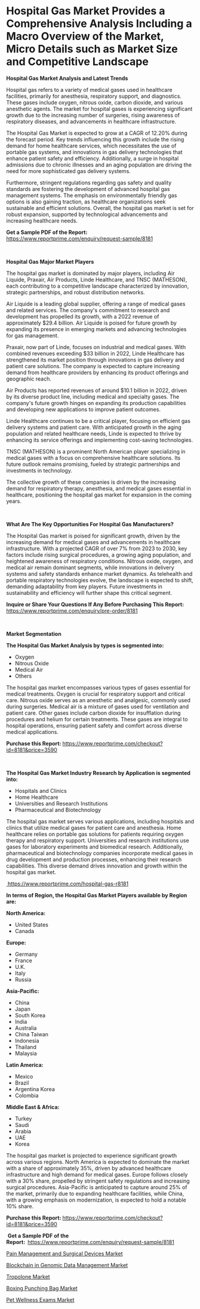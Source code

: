 <p><h1>Hospital Gas Market Provides a Comprehensive Analysis Including a Macro Overview of the Market, Micro Details such as Market Size and Competitive Landscape</h1></p><p><strong>Hospital Gas Market Analysis and Latest Trends</strong></p>
<p><p>Hospital gas refers to a variety of medical gases used in healthcare facilities, primarily for anesthesia, respiratory support, and diagnostics. These gases include oxygen, nitrous oxide, carbon dioxide, and various anesthetic agents. The market for hospital gases is experiencing significant growth due to the increasing number of surgeries, rising awareness of respiratory diseases, and advancements in healthcare infrastructure.</p><p>The Hospital Gas Market is expected to grow at a CAGR of 12.20% during the forecast period. Key trends influencing this growth include the rising demand for home healthcare services, which necessitates the use of portable gas systems, and innovations in gas delivery technologies that enhance patient safety and efficiency. Additionally, a surge in hospital admissions due to chronic illnesses and an aging population are driving the need for more sophisticated gas delivery systems.</p><p>Furthermore, stringent regulations regarding gas safety and quality standards are fostering the development of advanced hospital gas management systems. The emphasis on environmentally friendly gas options is also gaining traction, as healthcare organizations seek sustainable and efficient solutions. Overall, the hospital gas market is set for robust expansion, supported by technological advancements and increasing healthcare needs.</p></p>
<p><strong>Get a Sample PDF of the Report:&nbsp;</strong> <a href="https://www.reportprime.com/enquiry/request-sample/8181?utm_campaign=1841&utm_medium=2&utm_source=Github&utm_content=ia&utm_term=26112024&utm_id=hospital-gas">https://www.reportprime.com/enquiry/request-sample/8181</a></p>
<p>&nbsp;</p>
<p><strong>Hospital Gas Major Market Players</strong></p>
<p><p>The hospital gas market is dominated by major players, including Air Liquide, Praxair, Air Products, Linde Healthcare, and TNSC (MATHESON), each contributing to a competitive landscape characterized by innovation, strategic partnerships, and robust distribution networks.</p><p>Air Liquide is a leading global supplier, offering a range of medical gases and related services. The company's commitment to research and development has propelled its growth, with a 2022 revenue of approximately $29.4 billion. Air Liquide is poised for future growth by expanding its presence in emerging markets and advancing technologies for gas management.</p><p>Praxair, now part of Linde, focuses on industrial and medical gases. With combined revenues exceeding $33 billion in 2022, Linde Healthcare has strengthened its market position through innovations in gas delivery and patient care solutions. The company is expected to capture increasing demand from healthcare providers by enhancing its product offerings and geographic reach.</p><p>Air Products has reported revenues of around $10.1 billion in 2022, driven by its diverse product line, including medical and specialty gases. The company's future growth hinges on expanding its production capabilities and developing new applications to improve patient outcomes.</p><p>Linde Healthcare continues to be a critical player, focusing on efficient gas delivery systems and patient care. With anticipated growth in the aging population and related healthcare needs, Linde is expected to thrive by enhancing its service offerings and implementing cost-saving technologies.</p><p>TNSC (MATHESON) is a prominent North American player specializing in medical gases with a focus on comprehensive healthcare solutions. Its future outlook remains promising, fueled by strategic partnerships and investments in technology.</p><p>The collective growth of these companies is driven by the increasing demand for respiratory therapy, anesthesia, and medical gases essential in healthcare, positioning the hospital gas market for expansion in the coming years.</p></p>
<p>&nbsp;</p>
<p><strong>What Are The Key Opportunities For Hospital Gas Manufacturers?</strong></p>
<p><p>The Hospital Gas market is poised for significant growth, driven by the increasing demand for medical gases and advancements in healthcare infrastructure. With a projected CAGR of over 7% from 2023 to 2030, key factors include rising surgical procedures, a growing aging population, and heightened awareness of respiratory conditions. Nitrous oxide, oxygen, and medical air remain dominant segments, while innovations in delivery systems and safety standards enhance market dynamics. As telehealth and portable respiratory technologies evolve, the landscape is expected to shift, demanding adaptability from key players. Future investments in sustainability and efficiency will further shape this critical segment.</p></p>
<p><strong>Inquire or Share Your Questions If Any Before Purchasing This Report:</strong> <a href="https://www.reportprime.com/enquiry/pre-order/8181?utm_campaign=1841&utm_medium=2&utm_source=Github&utm_content=ia&utm_term=26112024&utm_id=hospital-gas">https://www.reportprime.com/enquiry/pre-order/8181</a></p>
<p>&nbsp;</p>
<p><strong>Market Segmentation</strong></p>
<p><strong>The Hospital Gas Market Analysis by types is segmented into:</strong></p>
<p><ul><li>Oxygen</li><li>Nitrous Oxide</li><li>Medical Air</li><li>Others</li></ul></p>
<p><p>The hospital gas market encompasses various types of gases essential for medical treatments. Oxygen is crucial for respiratory support and critical care. Nitrous oxide serves as an anesthetic and analgesic, commonly used during surgeries. Medical air is a mixture of gases used for ventilation and patient care. Other gases include carbon dioxide for insufflation during procedures and helium for certain treatments. These gases are integral to hospital operations, ensuring patient safety and comfort across diverse medical applications.</p></p>
<p><strong>Purchase this Report:&nbsp;</strong><a href="https://www.reportprime.com/checkout?id=8181&price=3590&utm_campaign=1841&utm_medium=2&utm_source=Github&utm_content=ia&utm_term=26112024&utm_id=hospital-gas">https://www.reportprime.com/checkout?id=8181&price=3590</a></p>
<p>&nbsp;</p>
<p><strong>The Hospital Gas Market Industry Research by Application is segmented into:</strong></p>
<p><ul><li>Hospitals and Clinics</li><li>Home Healthcare</li><li>Universities and Research Institutions</li><li>Pharmaceutical and Biotechnology</li></ul></p>
<p><p>The hospital gas market serves various applications, including hospitals and clinics that utilize medical gases for patient care and anesthesia. Home healthcare relies on portable gas solutions for patients requiring oxygen therapy and respiratory support. Universities and research institutions use gases for laboratory experiments and biomedical research. Additionally, pharmaceutical and biotechnology companies incorporate medical gases in drug development and production processes, enhancing their research capabilities. This diverse demand drives innovation and growth within the hospital gas market.</p></p>
<p><a href="https://www.reportprime.com/hospital-gas-r8181?utm_campaign=1841&utm_medium=2&utm_source=Github&utm_content=ia&utm_term=26112024&utm_id=hospital-gas">&nbsp;https://www.reportprime.com/hospital-gas-r8181</a></p>
<p><strong>In terms of Region, the Hospital Gas Market Players available by Region are:</strong></p>
<p>
    <p> <strong> North America: </strong>
        <ul>
            <li>United States</li>
            <li>Canada</li>
        </ul>
        </p> 
    <p> <strong> Europe: </strong>
        <ul>
            <li>Germany</li>
            <li>France</li>
            <li>U.K.</li>
            <li>Italy</li>
            <li>Russia</li>
        </ul>
        </p> 
    <p> <strong> Asia-Pacific: </strong>
        <ul>
            <li>China</li>
            <li>Japan</li>
            <li>South Korea</li>
            <li>India</li>
            <li>Australia</li>
            <li>China Taiwan</li>
            <li>Indonesia</li>
            <li>Thailand</li>
            <li>Malaysia</li>
        </ul>
        </p> 
    <p> <strong> Latin America: </strong>
        <ul>
            <li>Mexico</li>
            <li>Brazil</li>
            <li>Argentina Korea</li>
            <li>Colombia</li>
        </ul>
        </p> 
    <p> <strong> Middle East & Africa: </strong>
        <ul>
            <li>Turkey</li>
            <li>Saudi</li>
            <li>Arabia</li>
            <li>UAE</li>
            <li>Korea</li>
        </ul>
    </p>
    </p>
<p><p>The hospital gas market is projected to experience significant growth across various regions. North America is expected to dominate the market with a share of approximately 35%, driven by advanced healthcare infrastructure and high demand for medical gases. Europe follows closely with a 30% share, propelled by stringent safety regulations and increasing surgical procedures. Asia-Pacific is anticipated to capture around 25% of the market, primarily due to expanding healthcare facilities, while China, with a growing emphasis on modernization, is expected to hold a notable 10% share.</p></p>
<p><strong>Purchase this Report: </strong><a href="https://www.reportprime.com/checkout?id=8181&price=3590&utm_campaign=1841&utm_medium=2&utm_source=Github&utm_content=ia&utm_term=26112024&utm_id=hospital-gas">https://www.reportprime.com/checkout?id=8181&price=3590</a></p>
<p>&nbsp;<strong>Get a Sample PDF of the Report:&nbsp;&nbsp;</strong><a href="https://www.reportprime.com/enquiry/request-sample/8181?utm_campaign=1841&utm_medium=2&utm_source=Github&utm_content=ia&utm_term=26112024&utm_id=hospital-gas">https://www.reportprime.com/enquiry/request-sample/8181</a></p>
<p><strong></strong></p>
<p><p><a href="https://issuu.com/reportprime-2/docs/pain-management-and-surgical-device_3e3ab2d0bc5288?utm_campaign=1841&utm_medium=2&utm_source=Github&utm_content=ia&utm_term=26112024&utm_id=hospital-gas">Pain Management and Surgical Devices Market</a></p><p><a href="https://issuu.com/reportprime-2/docs/blockchain-in-genomic-data-manageme_6efad765b0ccd1?utm_campaign=1841&utm_medium=2&utm_source=Github&utm_content=ia&utm_term=26112024&utm_id=hospital-gas">Blockchain in Genomic Data Management Market</a></p><p><a href="https://www.linkedin.com/pulse/charting-future-comprehensive-analysis-global-tropolone-market-kx6ae?utm_campaign=1841&utm_medium=2&utm_source=Github&utm_content=ia&utm_term=26112024&utm_id=hospital-gas">Tropolone Market</a></p><p><a href="https://www.linkedin.com/pulse/strategic-market-insights-global-boxing-punching-bag-2024--xftoc?utm_campaign=1841&utm_medium=2&utm_source=Github&utm_content=ia&utm_term=26112024&utm_id=hospital-gas">Boxing Punching Bag Market</a></p><p><a href="https://www.linkedin.com/pulse/study-extensively-examines-pet-wellness-examsmarket-size-hl5ze?utm_campaign=1841&utm_medium=2&utm_source=Github&utm_content=ia&utm_term=26112024&utm_id=hospital-gas">Pet Wellness Exams Market</a></p></p>